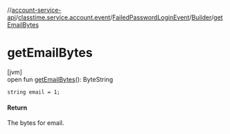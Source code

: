 //[account-service-api](../../../../index.md)/[classtime.service.account.event](../../index.md)/[FailedPasswordLoginEvent](../index.md)/[Builder](index.md)/[getEmailBytes](get-email-bytes.md)

# getEmailBytes

[jvm]\
open fun [getEmailBytes](get-email-bytes.md)(): ByteString

`string email = 1;`

#### Return

The bytes for email.
